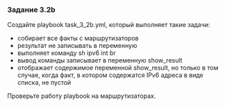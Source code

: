 ### Задание 3.2b

Создайте playbook task_3_2b.yml, который выполняет такие задачи:
* собирает все факты с маршрутизаторов
 * результат не записывать в переменную
* выполняет команду sh ipv6 int br
 * вывод команды записывает в переменную show_result
* отображает содержимое переменной show_result, но только в том случае, когда факт, в котором содержатся IPv6 адреса в виде списка, не пустой


Проверьте работу playbook на маршрутизаторах.
